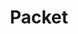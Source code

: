 ---
title: Packet
menu:
  product_pharmer_0.1.0-alpha.2:
    identifier: packet
    name: Packet
    parent: cloud
    weight: 45
left_menu: product_pharmer_0.1.0-alpha.2 
---
